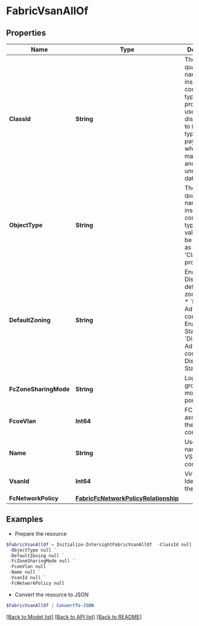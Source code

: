# FabricVsanAllOf
## Properties

Name | Type | Description | Notes
------------ | ------------- | ------------- | -------------
**ClassId** | **String** | The fully-qualified name of the instantiated, concrete type. This property is used as a discriminator to identify the type of the payload when marshaling and unmarshaling data. | [default to "fabric.Vsan"]
**ObjectType** | **String** | The fully-qualified name of the instantiated, concrete type. The value should be the same as the &#39;ClassId&#39; property. | [default to "fabric.Vsan"]
**DefaultZoning** | **String** | Enables or Disables the default zoning state. * &#x60;Enabled&#x60; - Admin configured Enabled State. * &#x60;Disabled&#x60; - Admin configured Disabled State. | [optional] [default to "Enabled"]
**FcZoneSharingMode** | **String** | Logical grouping mode for fc ports. | [optional] 
**FcoeVlan** | **Int64** | FCOE Vlan associated to the VSAN configuration. | [optional] 
**Name** | **String** | User given name for the VSAN configuration. | [optional] 
**VsanId** | **Int64** | Virtual San Identifier in the switch. | [optional] 
**FcNetworkPolicy** | [**FabricFcNetworkPolicyRelationship**](FabricFcNetworkPolicyRelationship.md) |  | [optional] 

## Examples

- Prepare the resource
```powershell
$FabricVsanAllOf = Initialize-IntersightFabricVsanAllOf  -ClassId null `
 -ObjectType null `
 -DefaultZoning null `
 -FcZoneSharingMode null `
 -FcoeVlan null `
 -Name null `
 -VsanId null `
 -FcNetworkPolicy null
```

- Convert the resource to JSON
```powershell
$FabricVsanAllOf | ConvertTo-JSON
```

[[Back to Model list]](../README.md#documentation-for-models) [[Back to API list]](../README.md#documentation-for-api-endpoints) [[Back to README]](../README.md)

